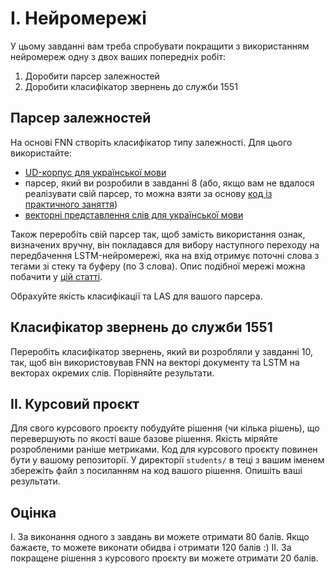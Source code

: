 # I. Нейромережі

У цьому завданні вам треба спробувати покращити з використанням нейромереж одну з двох ваших попередніх робіт:

1. Доробити парсер залежностей
2. Доробити класифікатор звернень до служби 1551

## Парсер залежностей

На основі FNN створіть класифікатор типу залежності. Для цього використайте:
- [UD-корпус для української мови](https://github.com/UniversalDependencies/UD_Ukrainian-IU/)
- парсер, який ви розробили в завданні 8 (або, якщо вам не вдалося реалізувати свій парсер, то можна взяти за основу [код із практичного заняття](../lectures/08-dep-parser-uk.ipynb))
- [векторні представлення слів для української мови](http://lang.org.ua/en/models/#anchor4)

Також переробіть свій парсер так, щоб замість використання ознак, визначених вручну, він покладався для вибору наступного переходу на передбачення LSTM-нейромережі, яка на вхід отримує поточні слова з тегами зі стеку та буферу (по 3 слова). Опис подібної мережі можна побачити у [цій статті](https://arxiv.org/pdf/1708.08959.pdf).

Обрахуйте якість класифікації та LAS для вашого парсера.

## Класифікатор звернень до служби 1551

Переробіть класифікатор звернень, який ви розробляли у завданні 10, так, щоб він використовував FNN на векторі документу та LSTM на векторах окремих слів. Порівняйте результати.

## II. Курсовий проєкт

Для свого курсового проєкту побудуйте рішення (чи кілька рішень), що перевершують по якості ваше базове рішення. Якість міряйте розробленими раніше метриками.
Код для курсового проєкту повинен бути у вашому репозиторії. У директорії `students/` в теці з вашим іменем збережіть файл з посиланням на код вашого рішення. Опишіть ваші результати.

## Оцінка

I. За виконання одного з завдань ви можете отримати 80 балів. Якщо бажаєте, то можете виконати обидва і отримати 120 балів :)
II. За покращене рішення з курсового проєкту ви можете отримати 20 балів.
